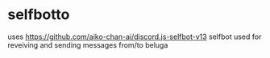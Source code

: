 # selfbotto
uses https://github.com/aiko-chan-ai/discord.js-selfbot-v13
selfbot used for reveiving and sending messages from/to beluga 
